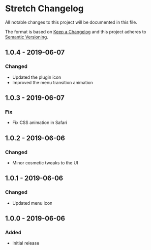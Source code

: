 # Stretch Changelog

All notable changes to this project will be documented in this file.

The format is based on [Keep a Changelog](http://keepachangelog.com/) and this project adheres to [Semantic Versioning](http://semver.org/).

## 1.0.4 - 2019-06-07
### Changed
- Updated the plugin icon
- Improved the menu transition animation

## 1.0.3 - 2019-06-07
### Fix
- Fix CSS animation in Safari

## 1.0.2 - 2019-06-06
### Changed
- Minor cosmetic tweaks to the UI

## 1.0.1 - 2019-06-06
### Changed
- Updated menu icon

## 1.0.0 - 2019-06-06
### Added
- Initial release
